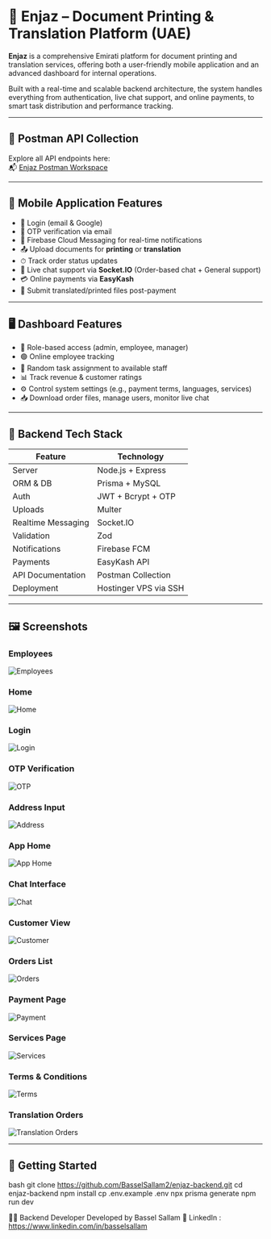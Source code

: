 
# 🧾 Enjaz – Document Printing & Translation Platform (UAE)

**Enjaz** is a comprehensive Emirati platform for document printing and translation services, offering both a user-friendly mobile application and an advanced dashboard for internal operations.

Built with a real-time and scalable backend architecture, the system handles everything from authentication, live chat support, and online payments, to smart task distribution and performance tracking.

---

## 🔗 Postman API Collection

Explore all API endpoints here:  
📬 [Enjaz Postman Workspace](https://www.postman.com/enjaz7/workspace/enjazapp)

---

## 📱 Mobile Application Features

- 🔐 Login (email & Google)
- 🔑 OTP verification via email
- 🔔 Firebase Cloud Messaging for real-time notifications
- 📤 Upload documents for **printing** or **translation**
- ⏱ Track order status updates
- 💬 Live chat support via **Socket.IO** (Order-based chat + General support)
- 💳 Online payments via **EasyKash**
- 📁 Submit translated/printed files post-payment

---

## 🖥️ Dashboard Features

- 🔐 Role-based access (admin, employee, manager)
- 🟢 Online employee tracking
- 🎯 Random task assignment to available staff
- 📊 Track revenue & customer ratings
- ⚙️ Control system settings (e.g., payment terms, languages, services)
- 📥 Download order files, manage users, monitor live chat

---

## 🧰 Backend Tech Stack

| Feature             | Technology           |
|---------------------|----------------------|
| Server              | Node.js + Express    |
| ORM & DB            | Prisma + MySQL       |
| Auth                | JWT + Bcrypt + OTP   |
| Uploads             | Multer               |
| Realtime Messaging  | Socket.IO            |
| Validation          | Zod                  |
| Notifications       | Firebase FCM         |
| Payments            | EasyKash API         |
| API Documentation   | Postman Collection   |
| Deployment          | Hostinger VPS via SSH |



---
## 🖼️ Screenshots

### Employees  
![Employees](https://raw.githubusercontent.com/BasselSallam2/enjaz-backend/main/screenshots/Employees.png)

### Home  
![Home](https://raw.githubusercontent.com/BasselSallam2/enjaz-backend/main/screenshots/Home.png)

### Login  
![Login](https://raw.githubusercontent.com/BasselSallam2/enjaz-backend/main/screenshots/Login.jpg)

### OTP Verification  
![OTP](https://raw.githubusercontent.com/BasselSallam2/enjaz-backend/main/screenshots/OTP.jpg)

### Address Input  
![Address](https://raw.githubusercontent.com/BasselSallam2/enjaz-backend/main/screenshots/address.jpg)

### App Home  
![App Home](https://raw.githubusercontent.com/BasselSallam2/enjaz-backend/main/screenshots/app_home.jpg)

### Chat Interface  
![Chat](https://raw.githubusercontent.com/BasselSallam2/enjaz-backend/main/screenshots/chat.png)

### Customer View  
![Customer](https://raw.githubusercontent.com/BasselSallam2/enjaz-backend/main/screenshots/coustmer.png)

### Orders List  
![Orders](https://raw.githubusercontent.com/BasselSallam2/enjaz-backend/main/screenshots/orders.png)

### Payment Page  
![Payment](https://raw.githubusercontent.com/BasselSallam2/enjaz-backend/main/screenshots/payment.jpg)

### Services Page  
![Services](https://raw.githubusercontent.com/BasselSallam2/enjaz-backend/main/screenshots/services.png)

### Terms & Conditions  
![Terms](https://raw.githubusercontent.com/BasselSallam2/enjaz-backend/main/screenshots/terms.png)

### Translation Orders  
![Translation Orders](https://raw.githubusercontent.com/BasselSallam2/enjaz-backend/main/screenshots/translation_orders.jpg)



---

## 🚀 Getting Started

bash
git clone https://github.com/BasselSallam2/enjaz-backend.git
cd enjaz-backend
npm install
cp .env.example .env
npx prisma generate
npm run dev

👨‍💻 Backend Developer
Developed by Bassel Sallam
💼 LinkedIn : https://www.linkedin.com/in/basselsallam
